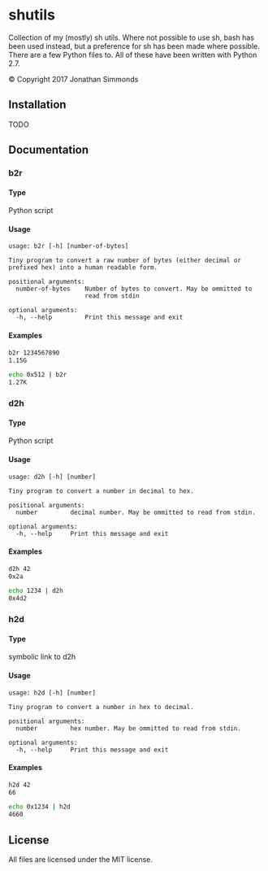 # shutils
Collection of my (mostly) sh utils. Where not possible to use sh, bash has been
used instead, but a preference for sh has been made where possible. There are a
few Python files to. All of these have been written with Python 2.7.

&copy; Copyright 2017 Jonathan Simmonds

## Installation
TODO

## Documentation
### b2r
#### Type
Python script

#### Usage
```
usage: b2r [-h] [number-of-bytes]

Tiny program to convert a raw number of bytes (either decimal or
prefixed hex) into a human readable form.

positional arguments:
  number-of-bytes    Number of bytes to convert. May be ommitted to
                     read from stdin

optional arguments:
  -h, --help         Print this message and exit
```

#### Examples
```sh
b2r 1234567890
1.15G

echo 0x512 | b2r
1.27K
```

### d2h
#### Type
Python script

#### Usage
```
usage: d2h [-h] [number]

Tiny program to convert a number in decimal to hex.

positional arguments:
  number         decimal number. May be ommitted to read from stdin.

optional arguments:
  -h, --help     Print this message and exit
```

#### Examples
```sh
d2h 42
0x2a

echo 1234 | d2h
0x4d2
```

### h2d
#### Type
symbolic link to d2h

#### Usage
```
usage: h2d [-h] [number]

Tiny program to convert a number in hex to decimal.

positional arguments:
  number         hex number. May be ommitted to read from stdin.

optional arguments:
  -h, --help     Print this message and exit
```

#### Examples
```sh
h2d 42
66

echo 0x1234 | h2d
4660
```

## License
All files are licensed under the MIT license.
